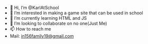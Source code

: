 - 👋 Hi, I’m @KarlAtSchool
- 👀 I’m interested in making a game site that can be used in school
- 🌱 I’m currently learning HTML and JS
- 💞️ I’m looking to collaborate on no one(Just Me)
- 📫 How to reach me
-   Mail: in156family19@gmail.com
